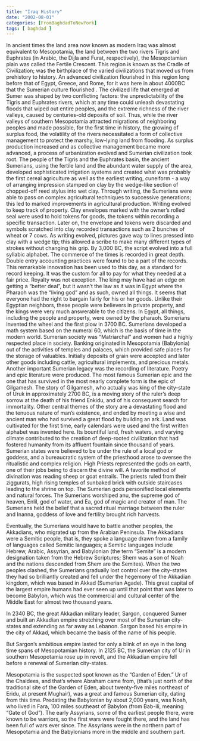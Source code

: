 ```yaml
---
title: "Iraq History"
date: "2002-08-01"
categories: [FromBaghdadToNewYork]
tags: [ baghdad ]
---
```


In ancient times the land area now known as modern Iraq was almost equivalent to Mesopotamia, the land between the two rivers Tigris and Euphrates (in Arabic, the Dijla and Furat, respectively), the Mesopotamian plain was called the Fertile Crescent. This region is known as the Cradle of Civilization; was the birthplace of the varied civilizations that moved us from prehistory to history. An advanced civilization flourished in this region long before that of Egypt, Greece, and Rome, for it was here in about 4000BC that the Sumerian culture flourished . The civilized life that emerged at Sumer was shaped by two conflicting factors: the unpredictability of the Tigris and Euphrates rivers, which at any time could unleash devastating floods that wiped out entire peoples, and the extreme richness of the river valleys, caused by centuries-old deposits of soil. Thus, while the river valleys of southern Mesopotamia attracted migrations of neighboring peoples and made possible, for the first time in history, the growing of surplus food, the volatility of the rivers necessitated a form of collective management to protect the marshy, low-lying land from flooding. As surplus production increased and as collective management became more advanced, a process of urbanization evolved and Sumerian civilization took root. The people of the Tigris and the Euphrates basin, the ancient Sumerians, using the fertile land and the abundant water supply of the area, developed sophisticated irrigation systems and created what was probably the first cereal agriculture as well as the earliest writing, cuneiform - a way of arranging impression stamped on clay by the wedge-like section of chopped-off reed stylus into wet clay. Through writing, the Sumerians were able to pass on complex agricultural techniques to successive generations; this led to marked improvements in agricultural production. Writing evolved to keep track of property. Clay envelopes marked with the owner’s rolled seal were used to hold tokens for goods, the tokens within recording a specific transaction. Later on, the envelope and tokens were discarded and symbols scratched into clay recorded transactions such as 2 bunches of wheat or 7 cows. As writing evolved, pictures gave way to lines pressed into clay with a wedge tip; this allowed a scribe to make many different types of strokes without changing his grip. By 3,000 BC, the script evolved into a full syllabic alphabet. The commerce of the times is recorded in great depth. Double entry accounting practices were found to be a part of the records. This remarkable innovation has been used to this day, as a standard for record keeping. It was the custom for all to pay for what they needed at a fair price. Royalty was not exception. The king may have had an edge on getting a “better deal”, but it wasn’t the law as it was in Egypt where the Pharaoh was the “living god” and as such, owned all things. It seems that everyone had the right to bargain fairly for his or her goods. Unlike their Egyptian neighbors, these people were believers in private property, and the kings were very much answerable to the citizens. In Egypt, all things, including the people and property, were owned by the pharaoh. Sumerians invented the wheel and the first plow in 3700 BC. Sumerians developed a math system based on the numeral 60, which is the basis of time in the modern world. Sumerian society was “Matriarchal” and women had a highly respected place in society. Banking originated in Mesopotamia (Babylonia) out of the activities of temples and palaces, which provided safe places for the storage of valuables. Initially deposits of grain were accepted and later other goods including cattle, agricultural implements, and precious metals. Another important Sumerian legacy was the recording of literature. Poetry and epic literature were produced. The most famous Sumerian epic and the one that has survived in the most nearly complete form is the epic of Gilgamesh. The story of Gilgamesh, who actually was king of the city-state of Uruk in approximately 2700 BC, is a moving story of the ruler’s deep sorrow at the death of his friend Enkidu, and of his consequent search for immortality. Other central themes of the story are a devastating flood and the tenuous nature of man’s existence, and ended by meeting a wise and ancient man who had survived a great flood by building an ark. Land was cultivated for the first time, early calendars were used and the first written alphabet was invented here. Its bountiful land, fresh waters, and varying climate contributed to the creation of deep-rooted civilization that had fostered humanity from its affluent fountain since thousand of years. Sumerian states were believed to be under the rule of a local god or goddess, and a bureaucratic system of the priesthood arose to oversee the ritualistic and complex religion. High Priests represented the gods on earth, one of their jobs being to discern the divine will. A favorite method of divination was reading sheep or goat entrails. The priests ruled from their ziggurats, high rising temples of sunbaked brick with outside staircases leading to the shrine on top. The Sumerian gods personified local elements and natural forces. The Sumerians worshiped anu, the supreme god of heaven, Enlil, god of water, and Ea, god of magic and creator of man. The Sumerians held the belief that a sacred ritual marriage between the ruler and Inanna, goddess of love and fertility brought rich harvests.

Eventually, the Sumerians would have to battle another peoples, the Akkadians, who migrated up from the Arabian Peninsula. The Akkadians were a Semitic people, that is, they spoke a language drawn from a family of languages called Semitic languages; a Semitic languages include Hebrew, Arabic, Assyrian, and Babylonian (the term “Semite” is a modern designation taken from the Hebrew Scriptures; Shem was a son of Noah and the nations descended from Shem are the Semites). When the two peoples clashed, the Sumerians gradually lost control over the city-states they had so brilliantly created and fell under the hegemony of the Akkadian kingdom, which was based in Akkad (Sumerian Agade). This great capital of the largest empire humans had ever seen up until that point that was later to become Babylon, which was the commercial and cultural center of the Middle East for almost two thousand years.

In 2340 BC, the great Akkadian military leader, Sargon, conquered Sumer and built an Akkadian empire stretching over most of the Sumerian city-states and extending as far away as Lebanon. Sargon based his empire in the city of Akkad, which became the basis of the name of his people.

But Sargon’s ambitious empire lasted for only a blink of an eye in the long time spans of Mesopotamian history. In 2125 BC, the Sumerian city of Ur in southern Mesopotamia rose up in revolt, and the Akkadian empire fell before a renewal of Sumerian city-states.

Mesopotamia is the suspected spot known as the “Garden of Eden.” Ur of the Chaldees, and that’s where Abraham came from, (that’s just north of the traditional site of the Garden of Eden, about twenty-five miles northeast of Eridu, at present Mughair), was a great and famous Sumerian city, dating from this time. Predating the Babylonian by about 2,000 years, was Noah, who lived in Fara, 100 miles southeast of Babylon (from Bab-ili, meaning “Gate of God”). The early Assyrians, some of the earliest people there, were known to be warriors, so the first wars were fought there, and the land has been full of wars ever since. The Assyrians were in the northern part of Mesopotamia and the Babylonians more in the middle and southern part.
